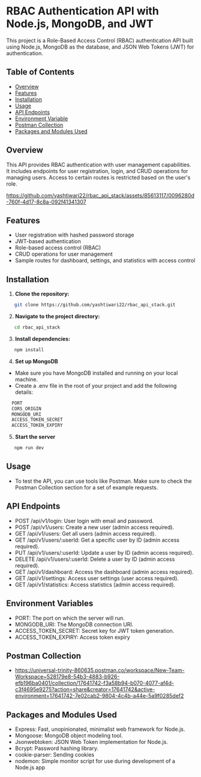 # RBAC Authentication API with Node.js, MongoDB, and JWT

This project is a Role-Based Access Control (RBAC) authentication API built using Node.js, MongoDB as the database, and JSON Web Tokens (JWT) for authentication.

## Table of Contents

- [Overview](#overview)
- [Features](#features)
- [Installation](#installation)
- [Usage](#usage)
- [API Endpoints](#api-endpoints)
- [Environment Variable](#environment-variable)
- [Postman Collection](#postman-collection)
- [Packages and Modules Used](#packages-and-modules-used)

## Overview

This API provides RBAC authentication with user management capabilities. It includes endpoints for user registration, login, and CRUD operations for managing users. Access to certain routes is restricted based on the user's role.


https://github.com/yashtiwari22/rbac_api_stack/assets/85613117/0096280d-760f-4d17-8c8a-092f41341307


## Features

- User registration with hashed password storage
- JWT-based authentication
- Role-based access control (RBAC)
- CRUD operations for user management
- Sample routes for dashboard, settings, and statistics with access control

## Installation

1. **Clone the repository:**
  ```bash
     git clone https://github.com/yashtiwari22/rbac_api_stack.git
  ```


2. **Navigate to the project directory:**
  ```bash
     cd rbac_api_stack
  ```

3. **Install dependencies:**
  ```bash
     npm install
  ```

4. **Set up MongoDB**

- Make sure you have MongoDB installed and running on your local machine.
- Create a .env file in the root of your project and add the following details:
```bash
  PORT
  CORS_ORIGIN
  MONGODB_URI
  ACCESS_TOKEN_SECRET
  ACCESS_TOKEN_EXPIRY
```

5. **Start the server**
  ```bash
     npm run dev
  ```

## Usage

- To test the API, you can use tools like Postman. Make sure to check the Postman Collection section for a set of example requests.

## API Endpoints

- POST /api/v1/login: User login with email and password.
- POST /api/v1/users: Create a new user (admin access required).
- GET /api/v1/users: Get all users (admin access required).
- GET /api/v1/users/:userId: Get a specific user by ID (admin access required).
- PUT /api/v1/users/:userId: Update a user by ID (admin access required).
- DELETE /api/v1/users/:userId: Delete a user by ID (admin access required).
- GET /api/v1/dashboard: Access the dashboard (admin access required).
- GET /api/v1/settings: Access user settings (user access required).
- GET /api/v1/statistics: Access statistics (admin access required).

## Environment Variables
- PORT: The port on which the server will run.
- MONGODB_URI: The MongoDB connection URI.
- ACCESS_TOKEN_SECRET: Secret key for JWT token generation.
- ACCESS_TOKEN_EXPIRY: Access token expiry 

## Postman Collection

- https://universal-trinity-860635.postman.co/workspace/New-Team-Workspace~528179e8-54b3-4883-b926-efb196ba0401/collection/17641742-f3a58b94-b070-4077-af4d-c3f4695e9275?action=share&creator=17641742&active-environment=17641742-7e02cab2-9804-4c4b-a44e-5a9f0285def2

## Packages and Modules Used

- Express: Fast, unopinionated, minimalist web framework for Node.js.
- Mongoose: MongoDB object modeling tool.
- Jsonwebtoken: JSON Web Token implementation for Node.js.
- Bcrypt: Password hashing library.
- cookie-parser: Sending cookies
- nodemon: Simple monitor script for use during development of a Node.js app
